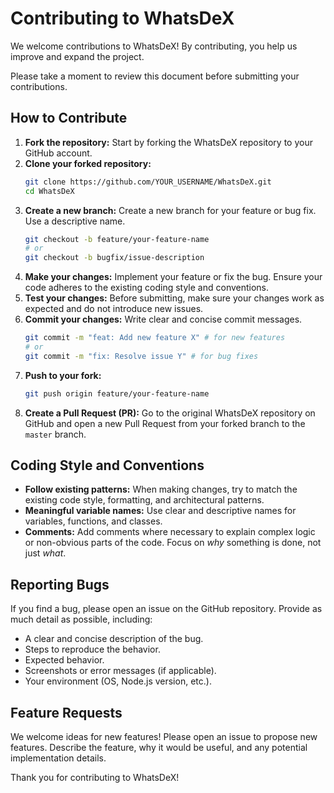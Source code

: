 # Contributing to WhatsDeX

We welcome contributions to WhatsDeX! By contributing, you help us improve and expand the project.

Please take a moment to review this document before submitting your contributions.

## How to Contribute

1.  **Fork the repository:** Start by forking the WhatsDeX repository to your GitHub account.
2.  **Clone your forked repository:**
    ```bash
    git clone https://github.com/YOUR_USERNAME/WhatsDeX.git
    cd WhatsDeX
    ```
3.  **Create a new branch:** Create a new branch for your feature or bug fix. Use a descriptive name.
    ```bash
    git checkout -b feature/your-feature-name
    # or
    git checkout -b bugfix/issue-description
    ```
4.  **Make your changes:** Implement your feature or fix the bug. Ensure your code adheres to the existing coding style and conventions.
5.  **Test your changes:** Before submitting, make sure your changes work as expected and do not introduce new issues.
6.  **Commit your changes:** Write clear and concise commit messages.
    ```bash
    git commit -m "feat: Add new feature X" # for new features
    # or
    git commit -m "fix: Resolve issue Y" # for bug fixes
    ```
7.  **Push to your fork:**
    ```bash
    git push origin feature/your-feature-name
    ```
8.  **Create a Pull Request (PR):** Go to the original WhatsDeX repository on GitHub and open a new Pull Request from your forked branch to the `master` branch.

## Coding Style and Conventions

-   **Follow existing patterns:** When making changes, try to match the existing code style, formatting, and architectural patterns.
-   **Meaningful variable names:** Use clear and descriptive names for variables, functions, and classes.
-   **Comments:** Add comments where necessary to explain complex logic or non-obvious parts of the code. Focus on *why* something is done, not just *what*.

## Reporting Bugs

If you find a bug, please open an issue on the GitHub repository. Provide as much detail as possible, including:

-   A clear and concise description of the bug.
-   Steps to reproduce the behavior.
-   Expected behavior.
-   Screenshots or error messages (if applicable).
-   Your environment (OS, Node.js version, etc.).

## Feature Requests

We welcome ideas for new features! Please open an issue to propose new features. Describe the feature, why it would be useful, and any potential implementation details.

Thank you for contributing to WhatsDeX!